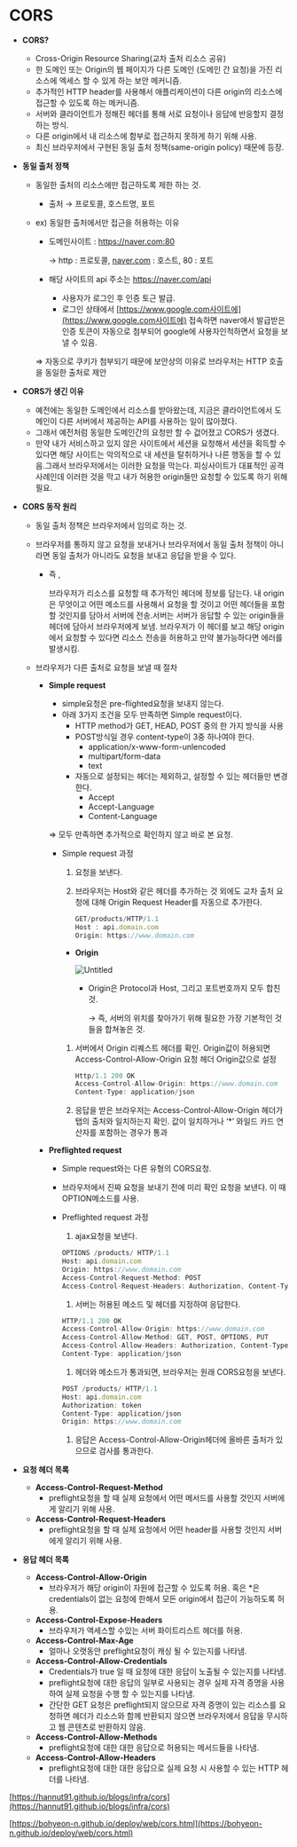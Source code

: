 # CORS

- **CORS?**
    - Cross-Origin Resource Sharing(교차 출처 리소스 공유)
    - 한 도메인 또는 Origin의 웹 페이지가 다른 도메인 (도메인 간 요청)을 가진 리소스에 엑세스 할 수 있게 하는 보안 메커니즘.
    - 추가적인 HTTP header를 사용해서 애플리케이션이 다른 origin의 리소스에 접근할 수 있도록 하는 메커니즘.
    - 서버와 클라이언트가 정해진 헤더를 통해 서로 요청이나 응답에 반응할지 결정하는 방식.
    - 다른 origin에서 내 리소스에 함부로 접근하지 못하게 하기 위해 사용.
    - 최신 브라우저에서 구현된 동일 출처 정책(same-origin policy) 때문에 등장.

- **동일 출처 정책**
    - 동일한 출처의 리소스에만 접근하도록 제한 하는 것.
        - 출처 → 프로토콜, 호스트명, 포트
    - ex) 동일한 출처에서만 접근을 허용하는 이유
        - 도메인사이트 : https://naver.com:80
            
            → http : 프로토콜, [naver.com](http://naver.com) : 호스트, 80 : 포트
            
        - 해당 사이트의 api 주소는 https://naver.com/api
            - 사용자가 로그인 후 인증 토근 발급.
            - 로그인 상태에서 [https://www.google.com사이트에](https://www.google.com사이트에) 접속하면 naver에서 발급받은 인증 토큰이 자동으로 첨부되어 google에 사용자인척하면서 요청을 보낼 수 있음.
        
        ⇒ 자동으로 쿠키가 첨부되기 때문에 보안상의 이유로 브라우저는 HTTP 호출을 동일한 출처로 제안
        

- **CORS가 생긴 이유**
    - 예전에는 동일한 도메인에서 리소스를 받아왔는데, 지금은 클라이언트에서 도메인이 다른 서버에서 제공하는 API를 사용하는 일이 많아졌다.
    - 그래서 예전처럼 동일한 도메인간의 요청만 할 수 겂어졌고 CORS가 생겼다.
    - 만약 내가 서비스하고 있지 않은 사이트에서 세션을 요청해서 세션을 획득할 수 있다면 해당 사이트는 악의적으로 내 세션을 탈취하거나 나른 행동을 할 수 있음.그래서 브라우저에서는 이러한 요청을 막는다. 피싱사이트가 대표적인 공격 사례인데 이러한 것을 막고 내가 허용한 origin들만 요청할 수 있도록 하기 위해 필요.
    
- **CORS 동작 원리**
    - 동일 출처 정책은 브라우저에서 임의로 하는 것.
    - 브라우저를 통하지 않고 요청을 보내거나 브라우저에서 동일 출처 정책이 아니라면 동일 출처가 아니라도 요청을 보내고 응답을 받을 수 있다.
        - 즉 ,
            
            브라우저가 리소스를 요청할 때 추가적인 헤더에 정보를 담는다. 내 origin은 무엇이고 어떤 메소드를 사용해서 요청을 할 것이고 어떤 헤더들을 포함할 것인지를 담아서 서버에 전송.서버는 서버가 응답할 수 있는 origin들을 헤더에 담아서 브라우저에게 보냄. 브라우저가 이 헤더를 보고 해당 origin에서 요청할 수 있다면 리소스 전송을 허용하고 만약 불가능하다면 에러를 발생시킴.
            
    - 브라우저가 다른 출처로 요청을 보낼 때 절차
        - **Simple request**
            - simple요청은 pre-flighted요청을 보내지 않는다.
            - 아래 3가지 조건을 모두 만족하면 Simple request이다.
                - HTTP method가 GET, HEAD, POST 중의 한 가지 방식을 사용
                - POST방식일 경우 content-type이 3중 하나여야 한다.
                    - application/x-www-form-unlencoded
                    - multipart/form-data
                    - text
                - 자동으로 설정되는 헤더는 제외하고, 설정할 수 있는 헤더들만 변경한다.
                    - Accept
                    - Accept-Language
                    - Content-Language
            
            ⇒ 모두 만족하면 추가적으로 확인하지 않고 바로 본 요청.
            
            - Simple request 과정
                1. 요청을 보낸다.
                2. 브라우저는 Host와 같은 헤더를 추가하는 것 외에도 교차 출처 요청에 대해 Origin Request Header를 자동으로 추가한다.
                    
                    ```jsx
                    GET/products/HTTP/1.1
                    Host : api.domain.com
                    Origin: https://www.domain.com
                    ```
                    
                - **Origin**
                    
                    ![Untitled](CORS%20a116a4a4348744dd9379fd5724dc21ca/Untitled.png)
                    
                    - Origin은 Protocol과 Host, 그리고 포트번호까지 모두 합친 것.
                        
                        → 즉, 서버의 위치를 찾아가기 위해 필요한 가장 기본적인 것들을 합쳐놓은 것.
                        
                1. 서버에서 Origin 리퀘스트 헤더를 확인. Origin값이 허용되면 Access-Control-Allow-Origin 요청 헤더 Origin값으로 설정
                    
                    ```jsx
                    Http/1.1 200 OK
                    Access-Control-Allow-Origin: https://www.domain.com
                    Content-Type: application/json
                    ```
                    
                2. 응답을 받은 브라우저는 Access-Control-Allow-Origin 헤더가 탭의 출처와 일치하는지 확인.
                값이 일치하거나 ‘*’ 와일드 카드 연산자를 포함하는 경우가 통과
        - **Preflighted request**
            - Simple request와는 다른 유형의 CORS요청.
            - 브라우저에서 진짜 요청을 보내기 전에 미리 확인 요청을 보낸다. 이 때 OPTION메소드를 사용.
            - Preflighted request 과정
                1. ajax요청을 보낸다.
                
                ```jsx
                OPTIONS /products/ HTTP/1.1
                Host: api.domain.com
                Origin: https://www.domain.com
                Access-Control-Request-Method: POST
                Access-Control-Request-Headers: Authorization, Content-Type
                ```
                
                1. 서버는 허용된 메소드 및 헤더를 지정하여 응답한다.
                
                ```jsx
                HTTP/1.1 200 OK
                Access-Control-Allow-Origin: https://www.domain.com
                Access-Control-Allow-Method: GET, POST, OPTIONS, PUT
                Access-Control-Allow-Headers: Authorization, Content-Type
                Content-Type: application/json
                ```
                
                1. 헤더와 메소드가 통과되면, 브라우저는 원래 CORS요청을 보낸다.
                
                ```jsx
                POST /products/ HTTP/1.1
                Host: api.domain.com
                Authorization: token
                Content-Type: application/json
                Origin: https://www.domain.com
                ```
                
                1. 응답은 Access-Control-Allow-Origin헤더에 올바른 출처가 있으므로 검사를 통과한다.
- **요청 헤더 목록**
    - **Access-Control-Request-Method**
        - preflight요청을 할 때 실제 요청에서 어떤 메서드를 사용할 것인지 서버에게 알리기 위해 사용.
    - **Access-Control-Request-Headers**
        - preflight요청을 할 때 실제 요청에서 어떤 header를 사용할 것인지 서버에게 알리기 위해 사용.
- **응답 헤더 목록**
    - **Access-Control-Allow-Origin**
        - 브라우저가 해당 origin이 자원에 접근할 수 있도록 허용. 혹은 *은 credentials이 없는 요청에 한해서 모든 origin에서 접근이 가능하도록 허용.
    - **Access-Control-Expose-Headers**
        - 브라우저가 액세스할 수있는 서버 화이트리스트 헤더를 허용.
    - **Access-Control-Max-Age**
        - 얼마나 오랫동안 preflight요청이 캐싱 될 수 있는지를 나타냄.
    - **Access-Control-Allow-Credentials**
        - Credentials가 true 일 때 요청에 대한 응답이 노출될 수 있는지를 나타냄.
        - preflight요청에 대한 응답의 일부로 사용되는 경우 실제 자격 증명을 사용하여 실제 요청을 수행 할 수 있는지를 나타냄.
        - 간단한 GET 요청은 preflight되지 않으므로 자격 증명이 있는 리소스를 요청하면 헤더가 리소스와 함께 반환되지 않으면 브라우저에서 응답을 무시하고 웹 콘텐츠로 반환하지 않음.
    - **Access-Control-Allow-Methods**
        - preflight요청에 대한 대한 응답으로 허용되는 메서드들을 나타냄.
    - **Access-Control-Allow-Headers**
        - preflight요청에 대한 대한 응답으로 실제 요청 시 사용할 수 있는 HTTP 헤더를 나타냄.

[https://hannut91.github.io/blogs/infra/cors](https://hannut91.github.io/blogs/infra/cors)

[https://bohyeon-n.github.io/deploy/web/cors.html](https://bohyeon-n.github.io/deploy/web/cors.html)